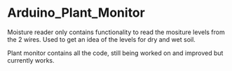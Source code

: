 # Arduino_Plant_Monitor

Moisture reader only contains functionality to read the mositure levels from the 2 wires. Used to get an idea of the levels for dry and wet soil.

Plant monitor contains all the code, still being worked on and improved but currently works.